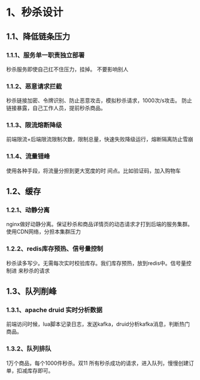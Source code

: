 # 1、秒杀设计

## 1.1、降低链条压力

### 1.1.1、服务单一职责独立部署

秒杀服务即使自己扛不住压力，挂掉。 不要影响别人 

### 1.1.2、恶意请求拦截

秒杀链接加密、令牌识别、防止恶意攻击，模拟秒杀请求，1000次/s攻击。 防止链接暴露，自己工作人员，提前秒杀商品。 

### 1.1.3、限流熔断降级

前端限流+后端限流限制次数，限制总量，快速失败降级运行，熔断隔离防止雪崩 

### 1.1.4、流量错峰 

使用各种手段，将流量分担到更大宽度的时 间点。比如验证码，加入购物车 

## 1.2、缓存

### 1.2.1、动静分离

nginx做好动静分离。保证秒杀和商品详情页的动态请求才打到后端的服务集群。 使用CDN网络，分担本集群压力

### 1.2.2、redis库存预热、信号量控制

秒杀读多写少。无需每次实时校验库存。我们库存预热，放到redis中。信号量控制进 来秒杀的请求 

## 1.3、队列削峰

### 1.3.1、apache druid 实时分析数据

 前端访问时候，lua脚本记录日志，发送kafka，druid分析kafka消息，判断热门商品。

### 1.3.2、队列排队

1万个商品，每个1000件秒杀。双11 所有秒杀成功的请求，进入队列，慢慢创建订单，扣减库存即可。



